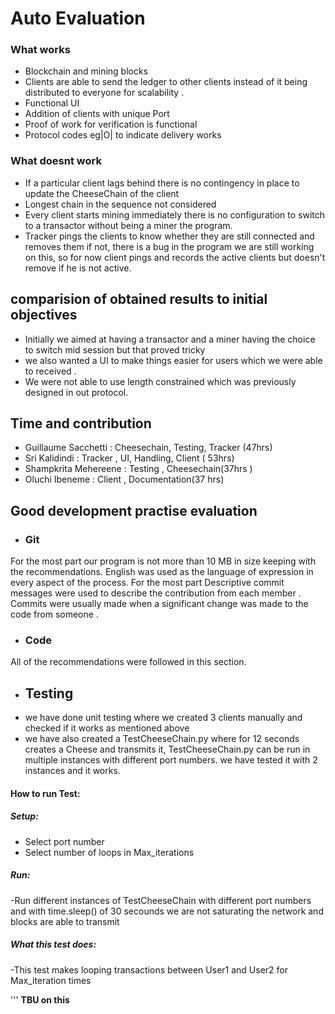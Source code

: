 
# Auto Evaluation

### What works 
- Blockchain and mining blocks 
- Clients are able to send the ledger to other clients instead of it being distributed to everyone for scalability . 
- Functional UI
- Addition of clients with unique Port
- Proof of work for verification is functional 
- Protocol codes eg|O| to indicate delivery works 

### What doesnt work
- If a particular client lags behind there is no contingency in place to update the CheeseChain of the client
- Longest chain in the sequence not considered 
- Every client starts mining immediately there is no configuration to switch to a transactor without being a miner the program.
- Tracker pings the clients to know whether they are still connected and removes them if not, there is a bug in the program we are still working on this, so for now client pings and records the active clients but doesn't remove if he is not active.

## comparision of obtained results to  initial objectives

- Initially we aimed at having a transactor and a miner having the choice to switch mid session but that proved tricky
- we also wanted a UI to make things easier for users which we were able to received . 
- We were not able to use length constrained which was previously designed in out protocol.


## Time and contribution 

- Guillaume Sacchetti : Cheesechain, Testing, Tracker  (47hrs)
- Sri Kalidindi : Tracker , UI, Handling, Client ( 53hrs)
- Shampkrita Mehereene : Testing , Cheesechain(37hrs )
- Oluchi Ibeneme : Client , Documentation(37 hrs) 


## Good development practise evaluation
- ### Git
For the most part our program is not more than 10 MB in size keeping with the recommendations. 
English was used as the language of expression in every aspect of the process. For the most part 
Descriptive commit messages were used to describe the contribution from each member . Commits were usually made when a significant 
change was made to the code from someone . 
- ### Code
All of the recommendations were followed in this section.

- ## Testing
- we have done unit testing where we created 3 clients manually and checked if it works as mentioned above
- we have also created a TestCheeseChain.py where for 12 seconds creates a Cheese and transmits it, TestCheeseChain.py can be run in multiple instances with different port numbers. we have tested it with 2 instances and it works.
#### How to run Test:
##### Setup:
- Select port number
- Select number of loops in Max_iterations

##### Run:
-Run different instances of TestCheeseChain with different port numbers and with time.sleep() of 30 secounds
we are not saturating the network and blocks are able to transmit

##### What this test does:
-This test makes looping transactions between User1 and User2 for Max_iteration times


'''
**TBU on this**
